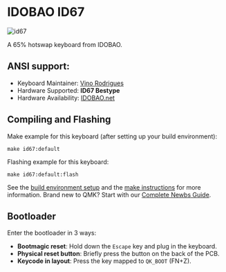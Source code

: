 # IDOBAO ID67

![id67](https://i.imgur.com/XiEnksSh.png)

A 65% hotswap keyboard from IDOBAO.

## ANSI support:

* Keyboard Maintainer: [Vino Rodrigues](https://github.com/vinorodrigues)
* Hardware Supported: **ID67 Bestype**
* Hardware Availability: [IDOBAO.net](https://idobao.net/products/idobao-id67-bestype-keyboard-kit-aluminum-with-brass-weight)

## Compiling and Flashing

Make example for this keyboard (after setting up your build environment):

    make id67:default

Flashing example for this keyboard:

    make id67:default:flash

See the [build environment setup](https://docs.qmk.fm/#/getting_started_build_tools) and the [make instructions](https://docs.qmk.fm/#/getting_started_make_guide) for more information. Brand new to QMK? Start with our [Complete Newbs Guide](https://docs.qmk.fm/#/newbs).

## Bootloader

Enter the bootloader in 3 ways:

* **Bootmagic reset**: Hold down the `Escape` key and plug in the keyboard.
* **Physical reset button**: Briefly press the button on the back of the PCB.
* **Keycode in layout**: Press the key mapped to `QK_BOOT` (FN+Z).
